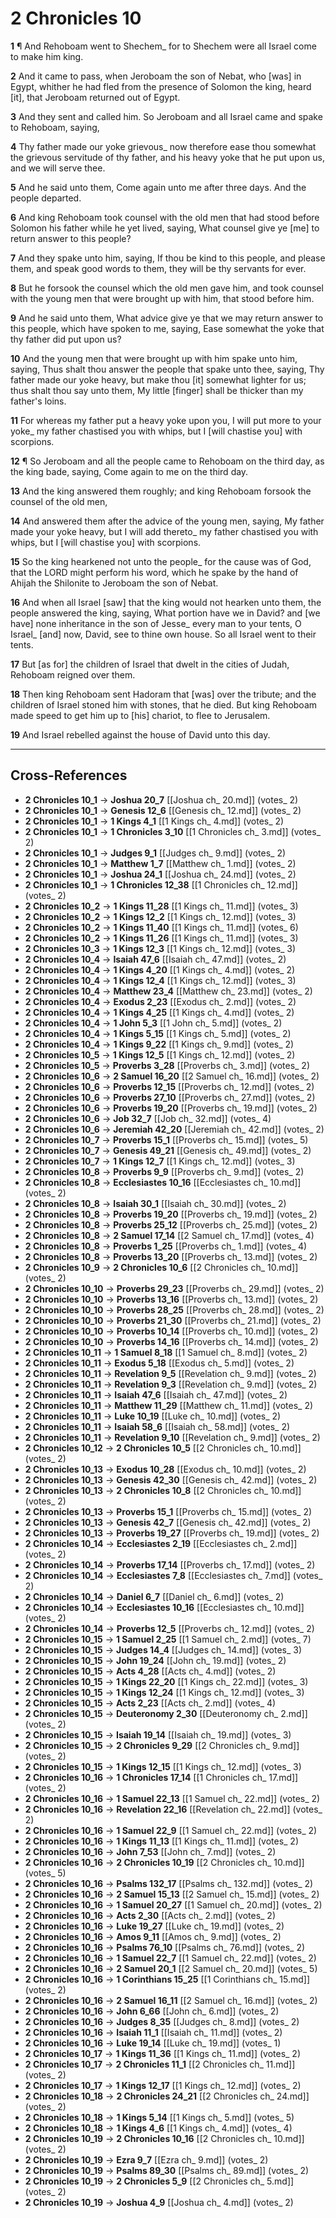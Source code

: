 # 2 Chronicles 10

**1** ¶ And Rehoboam went to Shechem_ for to Shechem were all Israel come to make him king.

**2** And it came to pass, when Jeroboam the son of Nebat, who [was] in Egypt, whither he had fled from the presence of Solomon the king, heard [it], that Jeroboam returned out of Egypt.

**3** And they sent and called him. So Jeroboam and all Israel came and spake to Rehoboam, saying,

**4** Thy father made our yoke grievous_ now therefore ease thou somewhat the grievous servitude of thy father, and his heavy yoke that he put upon us, and we will serve thee.

**5** And he said unto them, Come again unto me after three days. And the people departed.

**6** And king Rehoboam took counsel with the old men that had stood before Solomon his father while he yet lived, saying, What counsel give ye [me] to return answer to this people?

**7** And they spake unto him, saying, If thou be kind to this people, and please them, and speak good words to them, they will be thy servants for ever.

**8** But he forsook the counsel which the old men gave him, and took counsel with the young men that were brought up with him, that stood before him.

**9** And he said unto them, What advice give ye that we may return answer to this people, which have spoken to me, saying, Ease somewhat the yoke that thy father did put upon us?

**10** And the young men that were brought up with him spake unto him, saying, Thus shalt thou answer the people that spake unto thee, saying, Thy father made our yoke heavy, but make thou [it] somewhat lighter for us; thus shalt thou say unto them, My little [finger] shall be thicker than my father's loins.

**11** For whereas my father put a heavy yoke upon you, I will put more to your yoke_ my father chastised you with whips, but I [will chastise you] with scorpions.

**12** ¶ So Jeroboam and all the people came to Rehoboam on the third day, as the king bade, saying, Come again to me on the third day.

**13** And the king answered them roughly; and king Rehoboam forsook the counsel of the old men,

**14** And answered them after the advice of the young men, saying, My father made your yoke heavy, but I will add thereto_ my father chastised you with whips, but I [will chastise you] with scorpions.

**15** So the king hearkened not unto the people_ for the cause was of God, that the LORD might perform his word, which he spake by the hand of Ahijah the Shilonite to Jeroboam the son of Nebat.

**16** And when all Israel [saw] that the king would not hearken unto them, the people answered the king, saying, What portion have we in David? and [we have] none inheritance in the son of Jesse_ every man to your tents, O Israel_ [and] now, David, see to thine own house. So all Israel went to their tents.

**17** But [as for] the children of Israel that dwelt in the cities of Judah, Rehoboam reigned over them.

**18** Then king Rehoboam sent Hadoram that [was] over the tribute; and the children of Israel stoned him with stones, that he died. But king Rehoboam made speed to get him up to [his] chariot, to flee to Jerusalem.

**19** And Israel rebelled against the house of David unto this day.

---

## Cross-References

- **2 Chronicles 10_1** → **Joshua 20_7** [[Joshua ch_ 20.md]] (votes_ 2)
- **2 Chronicles 10_1** → **Genesis 12_6** [[Genesis ch_ 12.md]] (votes_ 2)
- **2 Chronicles 10_1** → **1 Kings 4_1** [[1 Kings ch_ 4.md]] (votes_ 2)
- **2 Chronicles 10_1** → **1 Chronicles 3_10** [[1 Chronicles ch_ 3.md]] (votes_ 2)
- **2 Chronicles 10_1** → **Judges 9_1** [[Judges ch_ 9.md]] (votes_ 2)
- **2 Chronicles 10_1** → **Matthew 1_7** [[Matthew ch_ 1.md]] (votes_ 2)
- **2 Chronicles 10_1** → **Joshua 24_1** [[Joshua ch_ 24.md]] (votes_ 2)
- **2 Chronicles 10_1** → **1 Chronicles 12_38** [[1 Chronicles ch_ 12.md]] (votes_ 2)
- **2 Chronicles 10_2** → **1 Kings 11_28** [[1 Kings ch_ 11.md]] (votes_ 3)
- **2 Chronicles 10_2** → **1 Kings 12_2** [[1 Kings ch_ 12.md]] (votes_ 3)
- **2 Chronicles 10_2** → **1 Kings 11_40** [[1 Kings ch_ 11.md]] (votes_ 6)
- **2 Chronicles 10_2** → **1 Kings 11_26** [[1 Kings ch_ 11.md]] (votes_ 3)
- **2 Chronicles 10_3** → **1 Kings 12_3** [[1 Kings ch_ 12.md]] (votes_ 3)
- **2 Chronicles 10_4** → **Isaiah 47_6** [[Isaiah ch_ 47.md]] (votes_ 2)
- **2 Chronicles 10_4** → **1 Kings 4_20** [[1 Kings ch_ 4.md]] (votes_ 2)
- **2 Chronicles 10_4** → **1 Kings 12_4** [[1 Kings ch_ 12.md]] (votes_ 3)
- **2 Chronicles 10_4** → **Matthew 23_4** [[Matthew ch_ 23.md]] (votes_ 2)
- **2 Chronicles 10_4** → **Exodus 2_23** [[Exodus ch_ 2.md]] (votes_ 2)
- **2 Chronicles 10_4** → **1 Kings 4_25** [[1 Kings ch_ 4.md]] (votes_ 2)
- **2 Chronicles 10_4** → **1 John 5_3** [[1 John ch_ 5.md]] (votes_ 2)
- **2 Chronicles 10_4** → **1 Kings 5_15** [[1 Kings ch_ 5.md]] (votes_ 2)
- **2 Chronicles 10_4** → **1 Kings 9_22** [[1 Kings ch_ 9.md]] (votes_ 2)
- **2 Chronicles 10_5** → **1 Kings 12_5** [[1 Kings ch_ 12.md]] (votes_ 2)
- **2 Chronicles 10_5** → **Proverbs 3_28** [[Proverbs ch_ 3.md]] (votes_ 2)
- **2 Chronicles 10_6** → **2 Samuel 16_20** [[2 Samuel ch_ 16.md]] (votes_ 2)
- **2 Chronicles 10_6** → **Proverbs 12_15** [[Proverbs ch_ 12.md]] (votes_ 2)
- **2 Chronicles 10_6** → **Proverbs 27_10** [[Proverbs ch_ 27.md]] (votes_ 2)
- **2 Chronicles 10_6** → **Proverbs 19_20** [[Proverbs ch_ 19.md]] (votes_ 2)
- **2 Chronicles 10_6** → **Job 32_7** [[Job ch_ 32.md]] (votes_ 4)
- **2 Chronicles 10_6** → **Jeremiah 42_20** [[Jeremiah ch_ 42.md]] (votes_ 2)
- **2 Chronicles 10_7** → **Proverbs 15_1** [[Proverbs ch_ 15.md]] (votes_ 5)
- **2 Chronicles 10_7** → **Genesis 49_21** [[Genesis ch_ 49.md]] (votes_ 2)
- **2 Chronicles 10_7** → **1 Kings 12_7** [[1 Kings ch_ 12.md]] (votes_ 3)
- **2 Chronicles 10_8** → **Proverbs 9_9** [[Proverbs ch_ 9.md]] (votes_ 2)
- **2 Chronicles 10_8** → **Ecclesiastes 10_16** [[Ecclesiastes ch_ 10.md]] (votes_ 2)
- **2 Chronicles 10_8** → **Isaiah 30_1** [[Isaiah ch_ 30.md]] (votes_ 2)
- **2 Chronicles 10_8** → **Proverbs 19_20** [[Proverbs ch_ 19.md]] (votes_ 2)
- **2 Chronicles 10_8** → **Proverbs 25_12** [[Proverbs ch_ 25.md]] (votes_ 2)
- **2 Chronicles 10_8** → **2 Samuel 17_14** [[2 Samuel ch_ 17.md]] (votes_ 4)
- **2 Chronicles 10_8** → **Proverbs 1_25** [[Proverbs ch_ 1.md]] (votes_ 4)
- **2 Chronicles 10_8** → **Proverbs 13_20** [[Proverbs ch_ 13.md]] (votes_ 2)
- **2 Chronicles 10_9** → **2 Chronicles 10_6** [[2 Chronicles ch_ 10.md]] (votes_ 2)
- **2 Chronicles 10_10** → **Proverbs 29_23** [[Proverbs ch_ 29.md]] (votes_ 2)
- **2 Chronicles 10_10** → **Proverbs 13_16** [[Proverbs ch_ 13.md]] (votes_ 2)
- **2 Chronicles 10_10** → **Proverbs 28_25** [[Proverbs ch_ 28.md]] (votes_ 2)
- **2 Chronicles 10_10** → **Proverbs 21_30** [[Proverbs ch_ 21.md]] (votes_ 2)
- **2 Chronicles 10_10** → **Proverbs 10_14** [[Proverbs ch_ 10.md]] (votes_ 2)
- **2 Chronicles 10_10** → **Proverbs 14_16** [[Proverbs ch_ 14.md]] (votes_ 2)
- **2 Chronicles 10_11** → **1 Samuel 8_18** [[1 Samuel ch_ 8.md]] (votes_ 2)
- **2 Chronicles 10_11** → **Exodus 5_18** [[Exodus ch_ 5.md]] (votes_ 2)
- **2 Chronicles 10_11** → **Revelation 9_5** [[Revelation ch_ 9.md]] (votes_ 2)
- **2 Chronicles 10_11** → **Revelation 9_3** [[Revelation ch_ 9.md]] (votes_ 2)
- **2 Chronicles 10_11** → **Isaiah 47_6** [[Isaiah ch_ 47.md]] (votes_ 2)
- **2 Chronicles 10_11** → **Matthew 11_29** [[Matthew ch_ 11.md]] (votes_ 2)
- **2 Chronicles 10_11** → **Luke 10_19** [[Luke ch_ 10.md]] (votes_ 2)
- **2 Chronicles 10_11** → **Isaiah 58_6** [[Isaiah ch_ 58.md]] (votes_ 2)
- **2 Chronicles 10_11** → **Revelation 9_10** [[Revelation ch_ 9.md]] (votes_ 2)
- **2 Chronicles 10_12** → **2 Chronicles 10_5** [[2 Chronicles ch_ 10.md]] (votes_ 2)
- **2 Chronicles 10_13** → **Exodus 10_28** [[Exodus ch_ 10.md]] (votes_ 2)
- **2 Chronicles 10_13** → **Genesis 42_30** [[Genesis ch_ 42.md]] (votes_ 2)
- **2 Chronicles 10_13** → **2 Chronicles 10_8** [[2 Chronicles ch_ 10.md]] (votes_ 2)
- **2 Chronicles 10_13** → **Proverbs 15_1** [[Proverbs ch_ 15.md]] (votes_ 2)
- **2 Chronicles 10_13** → **Genesis 42_7** [[Genesis ch_ 42.md]] (votes_ 2)
- **2 Chronicles 10_13** → **Proverbs 19_27** [[Proverbs ch_ 19.md]] (votes_ 2)
- **2 Chronicles 10_14** → **Ecclesiastes 2_19** [[Ecclesiastes ch_ 2.md]] (votes_ 2)
- **2 Chronicles 10_14** → **Proverbs 17_14** [[Proverbs ch_ 17.md]] (votes_ 2)
- **2 Chronicles 10_14** → **Ecclesiastes 7_8** [[Ecclesiastes ch_ 7.md]] (votes_ 2)
- **2 Chronicles 10_14** → **Daniel 6_7** [[Daniel ch_ 6.md]] (votes_ 2)
- **2 Chronicles 10_14** → **Ecclesiastes 10_16** [[Ecclesiastes ch_ 10.md]] (votes_ 2)
- **2 Chronicles 10_14** → **Proverbs 12_5** [[Proverbs ch_ 12.md]] (votes_ 2)
- **2 Chronicles 10_15** → **1 Samuel 2_25** [[1 Samuel ch_ 2.md]] (votes_ 7)
- **2 Chronicles 10_15** → **Judges 14_4** [[Judges ch_ 14.md]] (votes_ 3)
- **2 Chronicles 10_15** → **John 19_24** [[John ch_ 19.md]] (votes_ 2)
- **2 Chronicles 10_15** → **Acts 4_28** [[Acts ch_ 4.md]] (votes_ 2)
- **2 Chronicles 10_15** → **1 Kings 22_20** [[1 Kings ch_ 22.md]] (votes_ 3)
- **2 Chronicles 10_15** → **1 Kings 12_24** [[1 Kings ch_ 12.md]] (votes_ 3)
- **2 Chronicles 10_15** → **Acts 2_23** [[Acts ch_ 2.md]] (votes_ 4)
- **2 Chronicles 10_15** → **Deuteronomy 2_30** [[Deuteronomy ch_ 2.md]] (votes_ 2)
- **2 Chronicles 10_15** → **Isaiah 19_14** [[Isaiah ch_ 19.md]] (votes_ 3)
- **2 Chronicles 10_15** → **2 Chronicles 9_29** [[2 Chronicles ch_ 9.md]] (votes_ 2)
- **2 Chronicles 10_15** → **1 Kings 12_15** [[1 Kings ch_ 12.md]] (votes_ 3)
- **2 Chronicles 10_16** → **1 Chronicles 17_14** [[1 Chronicles ch_ 17.md]] (votes_ 2)
- **2 Chronicles 10_16** → **1 Samuel 22_13** [[1 Samuel ch_ 22.md]] (votes_ 2)
- **2 Chronicles 10_16** → **Revelation 22_16** [[Revelation ch_ 22.md]] (votes_ 2)
- **2 Chronicles 10_16** → **1 Samuel 22_9** [[1 Samuel ch_ 22.md]] (votes_ 2)
- **2 Chronicles 10_16** → **1 Kings 11_13** [[1 Kings ch_ 11.md]] (votes_ 2)
- **2 Chronicles 10_16** → **John 7_53** [[John ch_ 7.md]] (votes_ 2)
- **2 Chronicles 10_16** → **2 Chronicles 10_19** [[2 Chronicles ch_ 10.md]] (votes_ 5)
- **2 Chronicles 10_16** → **Psalms 132_17** [[Psalms ch_ 132.md]] (votes_ 2)
- **2 Chronicles 10_16** → **2 Samuel 15_13** [[2 Samuel ch_ 15.md]] (votes_ 2)
- **2 Chronicles 10_16** → **1 Samuel 20_27** [[1 Samuel ch_ 20.md]] (votes_ 2)
- **2 Chronicles 10_16** → **Acts 2_30** [[Acts ch_ 2.md]] (votes_ 2)
- **2 Chronicles 10_16** → **Luke 19_27** [[Luke ch_ 19.md]] (votes_ 2)
- **2 Chronicles 10_16** → **Amos 9_11** [[Amos ch_ 9.md]] (votes_ 2)
- **2 Chronicles 10_16** → **Psalms 76_10** [[Psalms ch_ 76.md]] (votes_ 2)
- **2 Chronicles 10_16** → **1 Samuel 22_7** [[1 Samuel ch_ 22.md]] (votes_ 2)
- **2 Chronicles 10_16** → **2 Samuel 20_1** [[2 Samuel ch_ 20.md]] (votes_ 5)
- **2 Chronicles 10_16** → **1 Corinthians 15_25** [[1 Corinthians ch_ 15.md]] (votes_ 2)
- **2 Chronicles 10_16** → **2 Samuel 16_11** [[2 Samuel ch_ 16.md]] (votes_ 2)
- **2 Chronicles 10_16** → **John 6_66** [[John ch_ 6.md]] (votes_ 2)
- **2 Chronicles 10_16** → **Judges 8_35** [[Judges ch_ 8.md]] (votes_ 2)
- **2 Chronicles 10_16** → **Isaiah 11_1** [[Isaiah ch_ 11.md]] (votes_ 2)
- **2 Chronicles 10_16** → **Luke 19_14** [[Luke ch_ 19.md]] (votes_ 1)
- **2 Chronicles 10_17** → **1 Kings 11_36** [[1 Kings ch_ 11.md]] (votes_ 2)
- **2 Chronicles 10_17** → **2 Chronicles 11_1** [[2 Chronicles ch_ 11.md]] (votes_ 2)
- **2 Chronicles 10_17** → **1 Kings 12_17** [[1 Kings ch_ 12.md]] (votes_ 2)
- **2 Chronicles 10_18** → **2 Chronicles 24_21** [[2 Chronicles ch_ 24.md]] (votes_ 2)
- **2 Chronicles 10_18** → **1 Kings 5_14** [[1 Kings ch_ 5.md]] (votes_ 5)
- **2 Chronicles 10_18** → **1 Kings 4_6** [[1 Kings ch_ 4.md]] (votes_ 4)
- **2 Chronicles 10_19** → **2 Chronicles 10_16** [[2 Chronicles ch_ 10.md]] (votes_ 2)
- **2 Chronicles 10_19** → **Ezra 9_7** [[Ezra ch_ 9.md]] (votes_ 2)
- **2 Chronicles 10_19** → **Psalms 89_30** [[Psalms ch_ 89.md]] (votes_ 2)
- **2 Chronicles 10_19** → **2 Chronicles 5_9** [[2 Chronicles ch_ 5.md]] (votes_ 2)
- **2 Chronicles 10_19** → **Joshua 4_9** [[Joshua ch_ 4.md]] (votes_ 2)
